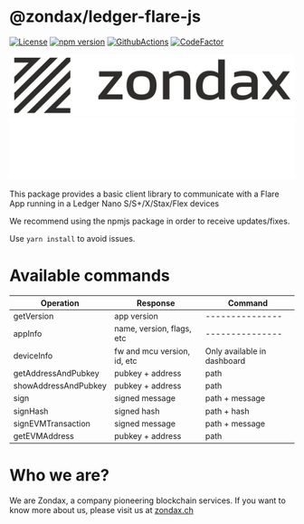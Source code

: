 # @zondax/ledger-flare-js

[![License](https://img.shields.io/badge/License-Apache%202.0-blue.svg)](https://opensource.org/licenses/Apache-2.0)
[![npm version](https://badge.fury.io/js/%40zondax%2Fledger-flare.svg)](https://badge.fury.io/js/%40zondax%2Fledger-flare)
[![GithubActions](https://github.com/zondax/ledger-flare-js/actions/workflows/main.yml/badge.svg)](https://github.com/Zondax/ledger-flare-js/blob/main/.github/workflows/main.yaml)
[![CodeFactor](https://www.codefactor.io/repository/github/zondax/ledger-flare-js/badge)](https://www.codefactor.io/repository/github/zondax/ledger-flare-js)

![zondax_light](docs/zondax_light.png#gh-light-mode-only)
![zondax_dark](docs/zondax_dark.png#gh-dark-mode-only)

This package provides a basic client library to communicate with a Flare App running in a Ledger Nano S/S+/X/Stax/Flex devices

We recommend using the npmjs package in order to receive updates/fixes.

Use `yarn install` to avoid issues.

# Available commands

| Operation        | Response                    | Command                     |
| ---------------- | --------------------------- | --------------------------- |
| getVersion       | app version                 | ---------------             |
| appInfo          | name, version, flags, etc   | ---------------             |
| deviceInfo       | fw and mcu version, id, etc | Only available in dashboard |
| getAddressAndPubkey          | pubkey + address            | path                        |
| showAddressAndPubkey         | pubkey + address            | path                        |
| sign             | signed message              | path + message              |
| signHash         | signed hash                 | path + hash                 |
| signEVMTransaction          | signed message              | path + message              |
| getEVMAddress    | pubkey + address            | path                        |

# Who we are?

We are Zondax, a company pioneering blockchain services. If you want to know more about us, please visit us at [zondax.ch](https://zondax.ch)
